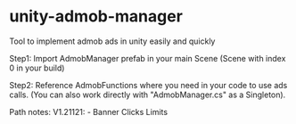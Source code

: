 # unity-admob-manager
Tool to implement admob ads in unity easily and quickly

Step1: Import AdmobManager prefab in your main Scene (Scene with index 0 in your build)

Step2: Reference AdmobFunctions where you need in your code to use ads calls. (You can also work directly with "AdmobManager.cs" as a Singleton).

Path notes:
V1.21121: 
	- Banner Clicks Limits